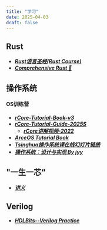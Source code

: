 ```yaml
---
title: "学习"
date: 2025-04-03
draft: false
---
```


## Rust

- <a href="https://course.rs/about-book.html" target="_blank" rel="noopener noreferrer"><b><i>Rust语言圣经(Rust Course)</i></b></a>
- <a href="https://google.github.io/comprehensive-rust/zh-CN/index.html" target="_blank" rel="noopener noreferrer"><b><i>Comprehensive Rust 🦀</i></b></a>

## 操作系统

#### OS训练营
- <a href="https://rcore-os.cn/rCore-Tutorial-Book-v3/index.html" target="_blank" rel="noopener noreferrer"><b><i>rCore-Tutorial-Book-v3</i></b></a>
- <a href="https://learningos.cn/rCore-Tutorial-Guide-2025S/0setup-devel-env.html" target="_blank" rel="noopener noreferrer"><b><i>rCore-Tutorial-Guide-2025S</i></b></a>
  - <a href="https://cloud.tsinghua.edu.cn/d/eec08e3c8f224e27b01d/" target="_blank" rel="noopener noreferrer"><b><i>rCore讲解视频-2022</i></b></a>
- <a href="https://oslearning365.github.io/arceos-tutorial-book/" target="_blank" rel="noopener noreferrer"><b><i>ArceOS Tutorial Book</i></b></a>
- <a href="https://www.yuque.com/xyong-9fuoz/qczol5/glemuu?" target="_blank" rel="noopener noreferrer"><b><i>Tsinghua操作系统课在线幻灯片链接</i></b></a>
- <a href="https://jyywiki.cn/OS/2024/" target="_blank" rel="noopener noreferrer"><b><i>操作系统：设计与实现 By jyy</i></b></a>


## "一生一芯“
- <a href="https://ysyx.oscc.cc/docs/" target="_blank" rel="noopener noreferrer"><b><i>讲义</i></b></a>


## Verilog
- <a href="https://hdlbits.01xz.net/wiki/Main_Page" target="_blank" rel="noopener noreferrer"><b><i>HDLBits--Verilog Practice</i></b></a>


